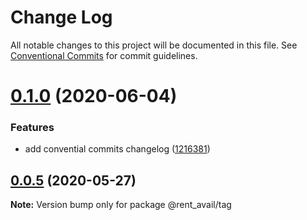 # Change Log

All notable changes to this project will be documented in this file.
See [Conventional Commits](https://conventionalcommits.org) for commit guidelines.

# [0.1.0](https://github.com/rentalutions/elements/compare/@rent_avail/tag@0.0.4...@rent_avail/tag@0.1.0) (2020-06-04)


### Features

* add convential commits changelog ([1216381](https://github.com/rentalutions/elements/commit/1216381d4e1bb8eb8dea4a2293a8bb84662195a9))





## [0.0.5](https://github.com/rentalutions/elements/compare/@rent_avail/tag@0.0.4...@rent_avail/tag@0.0.5) (2020-05-27)

**Note:** Version bump only for package @rent_avail/tag
